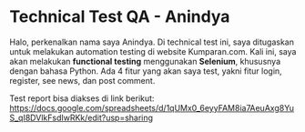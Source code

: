 # Technical Test QA - Anindya
Halo, perkenalkan nama saya Anindya. Di technical test ini, saya ditugaskan untuk melakukan automation testing di website Kumparan.com. Kali ini, saya akan melakukan **functional testing** menggunakan **Selenium**, khususnya dengan bahasa Python. Ada 4 fitur yang akan saya test, yakni fitur login, register, see news, dan post comment. 

Test report bisa diakses di link berikut:
https://docs.google.com/spreadsheets/d/1qUMx0_6eyyFAM8ia7AeuAxg8YuS_qI8DVlkFsdIwRKk/edit?usp=sharing
